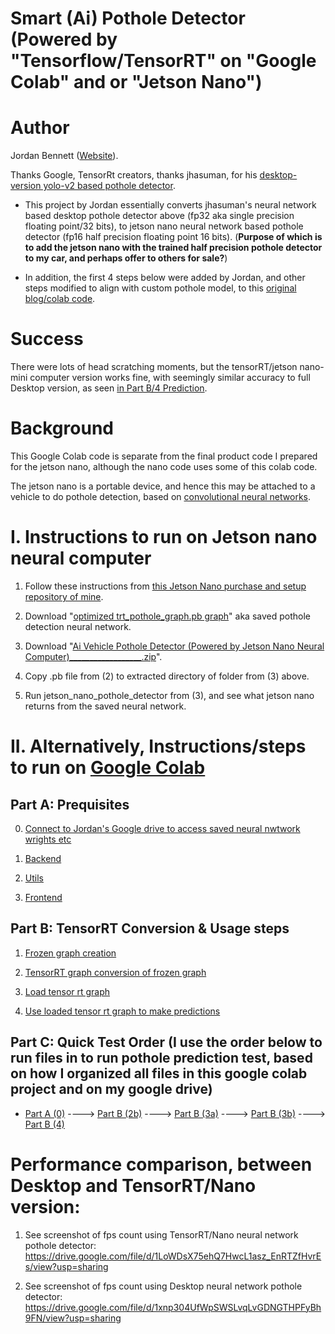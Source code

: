 # Smart (Ai) Pothole Detector (Powered by "Tensorflow/TensorRT" on "Google Colab" and or "Jetson Nano")

# Author

Jordan Bennett ([Website](folioverse.appspot.com)).

Thanks Google, TensorRt creators, thanks jhasuman, for his [desktop-version yolo-v2 based pothole detector](https://github.com/jhasuman/potholes-detection).

*   This project by Jordan essentially converts jhasuman's neural network based desktop pothole detector above (fp32 aka single precision floating point/32 bits), to jetson nano neural network based pothole detector (fp16 half precision floating point 16 bits). (**Purpose of which is to add the jetson nano with the trained half precision pothole detector to my car, and perhaps offer to others for sale?**)

*   In addition, the first 4 steps below were added by Jordan, and other steps modified to align with custom pothole model, to this [original blog/colab code](https://www.dlology.com/blog/how-to-run-keras-model-on-jetson-nano/).


# Success
There were lots of head scratching moments, but the tensorRT/jetson nano-mini computer version works fine, with seemingly similar accuracy to full Desktop version, as seen [in Part B/4 Prediction](https://colab.research.google.com/drive/1kGV8DXJ7RwQtCDmd2QOc80Bll5n24Ftp#scrollTo=ZrHyjN_Cvk4Z&line=14&uniqifier=1).


# Background 
This Google Colab code is separate from the final product code I prepared for the jetson nano, although the nano code uses some of this colab code. 

The jetson nano is a portable device, and hence this may be attached to a vehicle to do pothole detection, based on [convolutional neural networks](https://en.wikipedia.org/wiki/Convolutional_neural_network).

# I. Instructions to run on Jetson nano neural computer
1. Follow these instructions from [this Jetson Nano purchase and setup repository of mine](https://github.com/JordanMicahBennett/live_ai_object-detection-on-tiny-jetson-neural-nano-computer).


2. Download "[optimized trt_pothole_graph.pb graph](https://drive.google.com/file/d/1b9XgpXeWBay6GE2bnLSqlLSXDEFfUCZd/view?usp=sharing)" aka saved pothole detection neural network.


3. Download "[Ai Vehicle Pothole Detector (Powered by Jetson Nano Neural Computer)__________________.zip](https://drive.google.com/open?id=1wnO4IFE33CAppRkr0RI5TSgqU99J-wHO)".

4. Copy .pb file from (2) to extracted directory of folder from (3) above.

5. Run jetson_nano_pothole_detector from (3), and see what jetson nano returns from the saved neural network.





# II. Alternatively, Instructions/steps to run on [Google Colab](https://colab.research.google.com/drive/1kGV8DXJ7RwQtCDmd2QOc80Bll5n24Ftp#scrollTo=Hwpja-Up3TU6&line=20&uniqifier=1)

## Part A: Prequisites

0. [Connect to Jordan's Google drive to access saved neural nwtwork wrights etc](https://colab.research.google.com/drive/1kGV8DXJ7RwQtCDmd2QOc80Bll5n24Ftp#scrollTo=ma8JcJc9pzmH&line=11&uniqifier=1)

1. [Backend](https://colab.research.google.com/drive/1kGV8DXJ7RwQtCDmd2QOc80Bll5n24Ftp#scrollTo=qWBtb7Xin-zG&line=25&uniqifier=1)

2. [Utils](https://colab.research.google.com/drive/1kGV8DXJ7RwQtCDmd2QOc80Bll5n24Ftp#scrollTo=EGRugrAUnNrv&line=7&uniqifier=1)

3. [Frontend](https://colab.research.google.com/drive/1kGV8DXJ7RwQtCDmd2QOc80Bll5n24Ftp#scrollTo=lOgZDSUYnDQC&line=11&uniqifier=1)


## Part B: TensorRT Conversion & Usage steps

1. [Frozen graph creation](https://colab.research.google.com/drive/1kGV8DXJ7RwQtCDmd2QOc80Bll5n24Ftp#scrollTo=CgVxdMRCmFcn&line=10&uniqifier=1)

2. [TensorRT graph conversion of frozen graph](https://colab.research.google.com/drive/1kGV8DXJ7RwQtCDmd2QOc80Bll5n24Ftp#scrollTo=fWygvIyctpeI&line=10&uniqifier=1)

3. [Load tensor rt graph](https://colab.research.google.com/drive/1kGV8DXJ7RwQtCDmd2QOc80Bll5n24Ftp#scrollTo=L-Jx1Yq0uejv&line=4&uniqifier=1)

4. [Use loaded tensor rt graph to make predictions](https://colab.research.google.com/drive/1kGV8DXJ7RwQtCDmd2QOc80Bll5n24Ftp#scrollTo=ZrHyjN_Cvk4Z&line=14&uniqifier=1)


## Part C: Quick Test Order (I use the order below to run files in to run pothole prediction test, based on how I organized all files in this google colab project and on my google drive)

*   [Part A  (0)](https://colab.research.google.com/drive/1kGV8DXJ7RwQtCDmd2QOc80Bll5n24Ftp#scrollTo=ma8JcJc9pzmH&line=11&uniqifier=1) ----> [Part B (2b)](https://colab.research.google.com/drive/1kGV8DXJ7RwQtCDmd2QOc80Bll5n24Ftp#scrollTo=kGqN3UXquW-m) ----> [Part B (3a)](https://colab.research.google.com/drive/1kGV8DXJ7RwQtCDmd2QOc80Bll5n24Ftp#scrollTo=L-Jx1Yq0uejv&line=4&uniqifier=1) ----> [Part B (3b)](https://colab.research.google.com/drive/1kGV8DXJ7RwQtCDmd2QOc80Bll5n24Ftp#scrollTo=Azhh5OA2vI72&line=7&uniqifier=1) ----> [Part B (4)]()


# Performance comparison, between Desktop and TensorRT/Nano version:

1. See screenshot of fps count using TensorRT/Nano neural network pothole detector: https://drive.google.com/file/d/1LoWDsX75ehQ7HwcL1asz_EnRTZfHvrEs/view?usp=sharing

2. See screenshot of fps count using Desktop neural network pothole detector: 
https://drive.google.com/file/d/1xnp304UfWpSWSLvqLvGDNGTHPFyBh9FN/view?usp=sharing 





